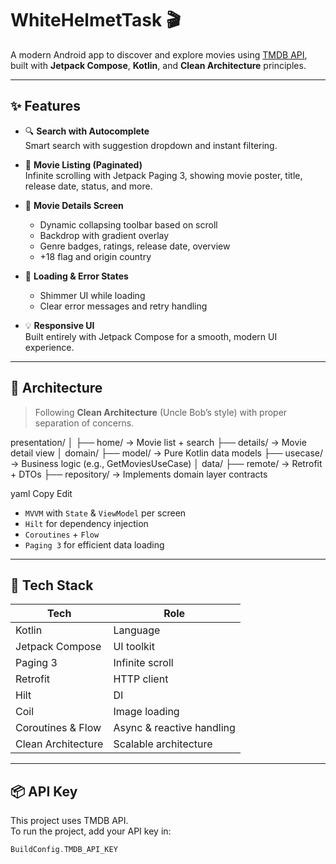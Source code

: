 # WhiteHelmetTask 🎬

A modern Android app to discover and explore movies using [TMDB API](https://www.themoviedb.org/), built with **Jetpack Compose**, **Kotlin**, and **Clean Architecture** principles.

---

## ✨ Features

- 🔍 **Search with Autocomplete**  
  Smart search with suggestion dropdown and instant filtering.

- 📄 **Movie Listing (Paginated)**  
  Infinite scrolling with Jetpack Paging 3, showing movie poster, title, release date, status, and more.

- 📱 **Movie Details Screen**  
  - Dynamic collapsing toolbar based on scroll
  - Backdrop with gradient overlay
  - Genre badges, ratings, release date, overview
  - +18 flag and origin country

- 🔄 **Loading & Error States**  
  - Shimmer UI while loading
  - Clear error messages and retry handling

- 💡 **Responsive UI**  
  Built entirely with Jetpack Compose for a smooth, modern UI experience.

---

## 🧱 Architecture

> Following **Clean Architecture** (Uncle Bob’s style) with proper separation of concerns.


presentation/
│
├── home/ → Movie list + search
├── details/ → Movie detail view
│
domain/
├── model/ → Pure Kotlin data models
├── usecase/ → Business logic (e.g., GetMoviesUseCase)
│
data/
├── remote/ → Retrofit + DTOs
├── repository/ → Implements domain layer contracts

yaml
Copy
Edit

- `MVVM` with `State` & `ViewModel` per screen
- `Hilt` for dependency injection
- `Coroutines` + `Flow`
- `Paging 3` for efficient data loading

---

## 🔧 Tech Stack

| Tech                 | Role                        |
|----------------------|-----------------------------|
| Kotlin               | Language                    |
| Jetpack Compose      | UI toolkit                  |
| Paging 3             | Infinite scroll             |
| Retrofit             | HTTP client                 |
| Hilt                 | DI                          |
| Coil                 | Image loading               |
| Coroutines & Flow    | Async & reactive handling   |
| Clean Architecture   | Scalable architecture       |

---

## 📦 API Key

This project uses TMDB API.  
To run the project, add your API key in:
```kotlin
BuildConfig.TMDB_API_KEY

